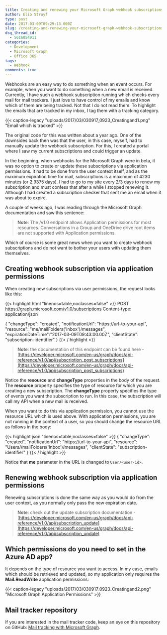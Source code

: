 ```yaml
---
title: Creating and renewing your Microsoft Graph webhook subscriptions
author: Elio Struyf
type: post
date: 2017-03-09T09:29:13.000Z
slug: /creating-and-renewing-your-microsoft-graph-webhook-subscriptions/
dsq_thread_id:
  - 5616054911
categories:
  - Development
  - Microsoft Graph
  - Office 365
tags:
  - Webhook
comments: true
---
```


Webhooks are an easy way to do something when an event occurs. For example, when you want to do something when a new email is received. Currently, I have such a webhook subscription running which checks every mail for mail trackers. I just love to have control of my emails and know which of them are being tracked. Not that I do not read them. To highlight the emails that are tracked in my inbox, I tag them with a tracking category.

{{< caption-legacy "uploads/2017/03/030917_0923_Creatingand1.png" "Email which is tracked" >}}

The original code for this was written about a year ago. One of the downsides back then was that the user, in this case, myself, had to manually update the webhook subscription. For this, I created a portal where I saw my current subscriptions and could trigger an update.

In the beginning, when webhooks for the Microsoft Graph were in beta, it was no option to create or update these subscriptions via application permissions. It had to be done from the user context itself, and as the maximum expiration time for mail, subscriptions is a maximum of 4230 minutes (or 2.9375 days). I had to go to my site every 2/3 days to renew my subscription and must confess that after a while I stopped renewing it. Although I had created a subscription checker that sent me an email when it was about to expire.

A couple of weeks ago, I was reading through the Microsoft Graph documentation and saw this sentence:

> **Note**: The /v1.0 endpoint allows Application permissions for most resources. Conversations in a Group and OneDrive drive root items are not supported with Application permissions.

Which of course is some great news when you want to create webhook subscriptions and do not want to bother your users with updating them themselves.

## Creating webhook subscription via application permissions

When creating new subscriptions via user permissions, the request looks like this:

{{< highlight html "linenos=table,noclasses=false" >}}
POST https://graph.microsoft.com/v1.0/subscriptions
Content-type: application/json

{
  "changeType": "created",
  "notificationUrl": "https://url-to-your-api",
  "resource": "me/mailFolders('Inbox')/messages",
  "expirationDateTime":"2017-03-09T09:43:00.00Z",
  "clientState": "subscription-identifier"
}
{{< / highlight >}}


> **Note**: the documentation of this endpoint can be found here - [https://developer.microsoft.com/en-us/graph/docs/api-reference/v1.0/api/subscription_post_subscriptions](https://developer.microsoft.com/en-us/graph/docs/api-reference/v1.0/api/subscription_post_subscriptions)

Notice the **resource** and **changeType** properties in the body of the request. The **resource** property specifies the type of resource for which you are creating a new subscription. The **changeType** property specifies the type of events you want the subscription to run. In this case, the subscription will call my API when a new mail is received.

When you want to do this via application permission, you cannot use the resource URL which is used above. With application permissions, you are not running in the context of a user, so you should change the resource URL as follows in the body:

{{< highlight json "linenos=table,noclasses=false" >}}
{
  "changeType": "created",
  "notificationUrl": "https://url-to-your-api",
  "resource": "Users/<user-id>/mailFolders('Inbox')/messages",
  "clientState": "subscription-identifier"
}
{{< / highlight >}}

Notice that **me** parameter in the URL is changed to `User/<user-id>`.

## Renewing webhook subscription via application permissions

Renewing subscriptions is done the same way as you would do from the user context, as you normally only pass the new expiration date.

> **Note**: check out the update subscription documentation - [https://developer.microsoft.com/en-us/graph/docs/api-reference/v1.0/api/subscription_update](https://developer.microsoft.com/en-us/graph/docs/api-reference/v1.0/api/subscription_update)


## Which permissions do you need to set in the Azure AD app?

It depends on the type of resource you want to access. In my case, emails which should be retrieved and updated, so my application only requires the **Mail.ReadWrite** application permissions:

{{< caption-legacy "uploads/2017/03/030917_0923_Creatingand2.png" "Microsoft Graph Application Permissions" >}}

## Mail tracker repository

If you are interested in the mail tracker code, keep an eye on this repository on GitHub: [Mail tracking with Microsoft Graph](https://github.com/estruyf/Mail-Tracking-Microsoft-Graph).
